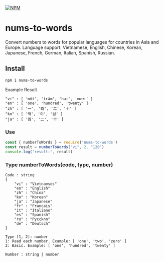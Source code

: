 [![NPM](https://nodei.co/npm/nums-to-words.png)](https://www.npmjs.com/package/nums-to-words)

# nums-to-words
Convert numbers to words for popular languages for countries in Asia and Europe. 
Language support: Vietnamese, English, Chinese, Korean, Japanese, French, German, Italian, Spanish, Russian.
## Install
```$xslt
npm i nums-to-words
```
Example Result
```$xslt
"vi" : [ 'một', 'trăm', 'hai', 'mươi' ]
"en" : [ 'one', 'hundred', 'twenty' ]
"zh" : [ '一', '百', '二', '十' ]
"ko" : [ '백', '이', '십' ]
"ja" : [ '百', '二', '十' ]
```
### Use

```js
const { numberToWords } = require('nums-to-words')
const result = numberToWords("vi", 2, "120")
console.log('result:', result)
```
### Type numberToWords(code, type, number)
```$xslt
Code : string
{
    "vi" : "Vietnamses"
    "en" : "English"
    "zh" : "China"
    "ko" : "Korean"
    "ja" : "Japanese"
    "fr" : "Francais"
    "it" : "Italiano"
    "es" : "Spanish"
    "ru" : "Pyccknn"
    "de" : "Deutsch"
}

Type [1, 2]: number
1: Read each number. Example: [ 'one', 'two', 'zero' ]
2: Basic. Example: [ 'one', 'hundred', 'twenty' ]

Number : string | number
```